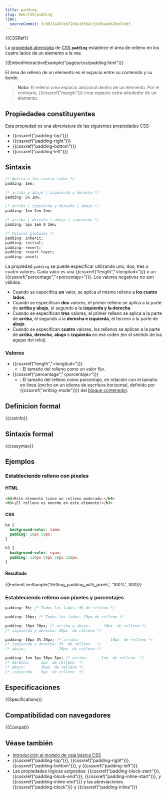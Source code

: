 ```yaml
---
title: padding
slug: Web/CSS/padding
l10n:
  sourceCommit: 3c09214457e67106a16594c333dbae8b2be67e6f
---
```


{{CSSRef}}

La [propiedad abreviada](/es/docs/Web/CSS/Shorthand_properties) de [CSS](/es/docs/Web/CSS) **`padding`** establece el área de relleno en los cuatro lados de un elemento a la vez.

{{EmbedInteractiveExample("pages/css/padding.html")}}

El área de relleno de un elemento es el espacio entre su contenido y su borde.

> **Nota:** El relleno crea espacio adicional dentro de un elemento. Por el contrario, {{cssxref("margin")}} crea espacio extra _alrededor_ de un elemento.

## Propiedades constituyentes

Esta propiedad es una abreviatura de las siguientes propiedades CSS:

- {{cssxref("padding-top")}}
- {{cssxref("padding-right")}}
- {{cssxref("padding-bottom")}}
- {{cssxref("padding-left")}}

## Sintaxis

```css
/* Aplica a los cuatro lados */
padding: 1em;

/* arriba y abajo | izquierda y derecha */
padding: 5% 10%;

/* arriba | izquierda y derecha | abajo */
padding: 1em 2em 2em;

/* arriba | derecha | abajo | izquierda */
padding: 5px 1em 0 2em;

/* Valores globales */
padding: inherit;
padding: initial;
padding: revert;
padding: revert-layer;
padding: unset;
```

La propiedad `padding` se puede especificar utilizando uno, dos, tres o cuatro valores. Cada valor es una {{cssxref("length","&lt;longitud&gt;")}} o un {{cssxref("percentage","&lt;porcentaje&gt;")}}. Los valores negativos no son válidos.

- Cuando se especifica **un** valor, se aplica el mismo relleno a **los cuatro lados**.
- Cuando se especifican **dos** valores, el primer relleno se aplica a la parte de **arriba y abajo**, el segundo a la **izquierda y la derecha**.
- Cuando se especifican **tres** valores, el primer relleno se aplica a la parte de **arriba**, el segundo a la **derecha e izquierda**, el tercero a la parte de **abajo**.
- Cuando se especifican **cuatro** valores, los rellenos se aplican a la parte de **arriba**, **derecha**, **abajo** e **izquierda** en ese orden (en el sentido de las agujas del reloj).

### Valores

- {{cssxref("length","&lt;longitud&gt;")}}
  - : El tamaño del relleno como un valor fijo.
- {{cssxref("percentage","&lt;porcentaje&gt;")}}
  - : El tamaño del relleno como porcentaje, en relación con el tamaño en línea (_ancho_ en un idioma de escritura horizontal, definido por {{cssxref("writing-mode")}}) del [bloque contenedor](/es/docs/Web/CSS/Containing_block).

## Definicion formal

{{cssinfo}}

## Sintaxis formal

{{csssyntax}}

## Ejemplos

### Estableciendo relleno con píxeles

#### HTML

```html
<h4>Este elemento tiene un relleno moderado.</h4>
<h3>¡El relleno es enorme en este elemento!</h3>
```

#### CSS

```css
h4 {
  background-color: lime;
  padding: 20px 50px;
}

h3 {
  background-color: cyan;
  padding: 110px 50px 50px 110px;
}
```

#### Resultado

{{EmbedLiveSample('Setting_padding_with_pixels', '100%', 300)}}

### Estableciendo relleno con píxeles y porcentajes

```css
padding: 5%; /* Todos los lados: 5% de relleno */

padding: 10px; /* Todos los lados: 10px de relleno */

padding: 10px 20px; /* arriba y abajo:      10px  de relleno */
/* izquierda y derecha: 20px  de relleno */

padding: 10px 3% 20px; /* arriba:              10px  de relleno */
/* izquierda y derecha: 3%  de relleno   */
/* abajo:               20px  de relleno */

padding: 1em 3px 30px 5px; /* arriba:      1em  de relleno  */
/* derecha:     3px  de relleno  */
/* abajo:       30px  de relleno */
/* izquierda:   5px  de relleno  */
```

## Especificaciones

{{Specifications}}

## Compatibilidad con navegadores

{{Compat}}

## Véase también

- [Introducción al modelo de caja básica CSS](/es/docs/Web/CSS/CSS_Box_Model/introduction_to_the_CSS_box_model)
- {{cssxref("padding-top")}}, {{cssxref("padding-right")}}, {{cssxref("padding-bottom")}}, y {{cssxref("padding-left")}}.
- Las propiedades lógicas asignadas: {{cssxref("padding-block-start")}}, {{cssxref("padding-block-end")}}, {{cssxref("padding-inline-start")}}, y {{cssxref("padding-inline-end")}} y las abreviaciones {{cssxref("padding-block")}} y {{cssxref("padding-inline")}}
